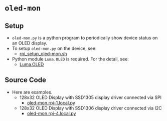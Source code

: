# `oled-mon`

## Setup

- `oled-mon.py` is a python program to periodically show device status on an OLED display.
- To setup `oled-mon.py` on the device, see:
  - [rpi_setup_oled-mon.sh](../../rpi_setup_oled-mon.sh)
- Python module `Luma.OLED` is required. For the detail, see:
  - [Luma.OLED](<luma.oled.md>)

## Source Code

- Here are examples.
  - 128x32 OLED Display with SSD1305 display driver connected via SPI
    - [oled-mon.rpi-1.local.py](oled-mon.rpi-1.local.py)
  - 128x32 OLED Display with SSD1306 display driver connected via I2C
    - [oled-mon.rpi-4.local.py](oled-mon.rpi-4.local.py)
